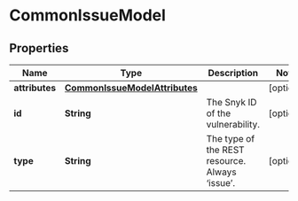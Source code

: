 

# CommonIssueModel


## Properties

| Name | Type | Description | Notes |
|------------ | ------------- | ------------- | -------------|
|**attributes** | [**CommonIssueModelAttributes**](CommonIssueModelAttributes.md) |  |  [optional] |
|**id** | **String** | The Snyk ID of the vulnerability. |  [optional] |
|**type** | **String** | The type of the REST resource. Always ‘issue’. |  [optional] |



